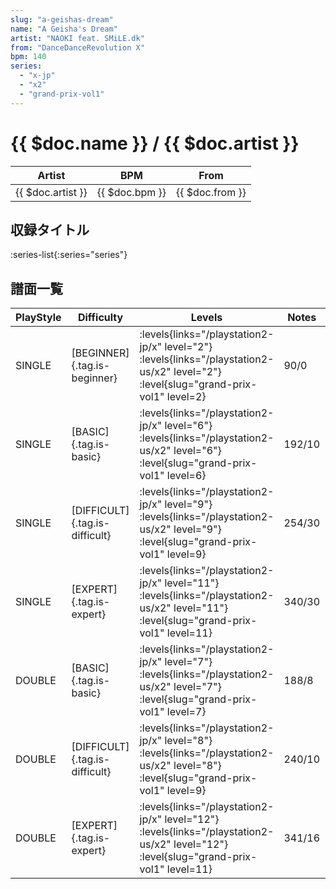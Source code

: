 ```yaml
---
slug: "a-geishas-dream"
name: "A Geisha's Dream"
artist: "NAOKI feat. SMiLE.dk"
from: "DanceDanceRevolution X"
bpm: 140
series:
  - "x-jp"
  - "x2"
  - "grand-prix-vol1"
---
```


# {{ $doc.name }} / {{ $doc.artist }}

|Artist|BPM|From|
|------|---|----|
|{{ $doc.artist }}|{{ $doc.bpm }}|{{ $doc.from }}|

## 収録タイトル

:series-list{:series="series"}

## 譜面一覧

|PlayStyle|Difficulty|Levels|Notes|Movie|
|---------|----------|------|-----|-----|
|SINGLE|[BEGINNER]{.tag.is-beginner}| :levels{links="/playstation2-jp/x" level="2"} :levels{links="/playstation2-us/x2" level="2"} :level{slug="grand-prix-vol1" level=2}|90/0||
|SINGLE|[BASIC]{.tag.is-basic}| :levels{links="/playstation2-jp/x" level="6"} :levels{links="/playstation2-us/x2" level="6"} :level{slug="grand-prix-vol1" level=6}|192/10||
|SINGLE|[DIFFICULT]{.tag.is-difficult}| :levels{links="/playstation2-jp/x" level="9"} :levels{links="/playstation2-us/x2" level="9"} :level{slug="grand-prix-vol1" level=9}|254/30||
|SINGLE|[EXPERT]{.tag.is-expert}| :levels{links="/playstation2-jp/x" level="11"} :levels{links="/playstation2-us/x2" level="11"} :level{slug="grand-prix-vol1" level=11}|340/30||
|DOUBLE|[BASIC]{.tag.is-basic}| :levels{links="/playstation2-jp/x" level="7"} :levels{links="/playstation2-us/x2" level="7"} :level{slug="grand-prix-vol1" level=7}|188/8||
|DOUBLE|[DIFFICULT]{.tag.is-difficult}| :levels{links="/playstation2-jp/x" level="8"} :levels{links="/playstation2-us/x2" level="8"} :level{slug="grand-prix-vol1" level=9}|240/10||
|DOUBLE|[EXPERT]{.tag.is-expert}| :levels{links="/playstation2-jp/x" level="12"} :levels{links="/playstation2-us/x2" level="12"} :level{slug="grand-prix-vol1" level=11}|341/16||
